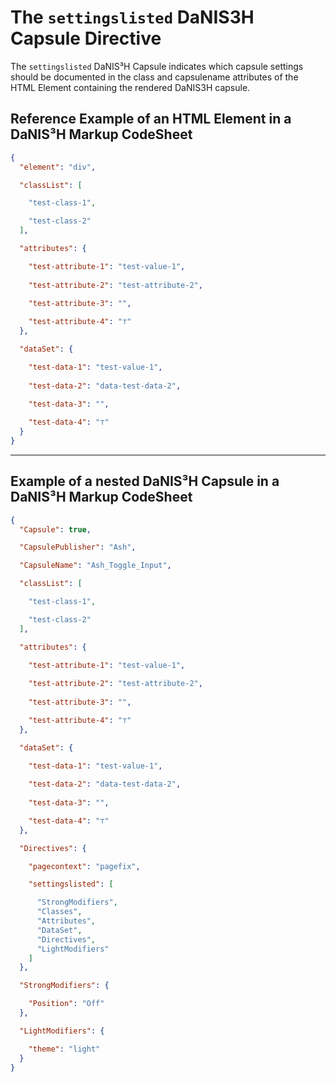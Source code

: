 # The `settingslisted` DaNIS3H Capsule Directive
The `settingslisted` DaNIS³H Capsule indicates which capsule settings should be documented in the class and capsulename attributes of the HTML Element containing the rendered DaNIS3H capsule.

## Reference Example of an HTML Element in a DaNIS³H Markup CodeSheet

```json
{
  "element": "div",

  "classList": [

    "test-class-1",

    "test-class-2"
  ],

  "attributes": {

    "test-attribute-1": "test-value-1",
    
    "test-attribute-2": "test-attribute-2",
    
    "test-attribute-3": "",

    "test-attribute-4": "⊤"
  },

  "dataSet": {

    "test-data-1": "test-value-1",
    
    "test-data-2": "data-test-data-2",
    
    "test-data-3": "",

    "test-data-4": "⊤"
  }
}
```

______

## Example of a nested DaNIS³H Capsule in a DaNIS³H Markup CodeSheet

```json
{
  "Capsule": true,

  "CapsulePublisher": "Ash",

  "CapsuleName": "Ash_Toggle_Input",

  "classList": [

    "test-class-1",

    "test-class-2"
  ],

  "attributes": {

    "test-attribute-1": "test-value-1",
    
    "test-attribute-2": "test-attribute-2",
    
    "test-attribute-3": "",

    "test-attribute-4": "⊤"
  },

  "dataSet": {

    "test-data-1": "test-value-1",
    
    "test-data-2": "data-test-data-2",
    
    "test-data-3": "",

    "test-data-4": "⊤"
  },

  "Directives": {

    "pagecontext": "pagefix",

    "settingslisted": [

      "StrongModifiers",
      "Classes",
      "Attributes",
      "DataSet",
      "Directives",
      "LightModifiers"
    ]
  },

  "StrongModifiers": {

    "Position": "Off"
  },

  "LightModifiers": {

    "theme": "light"
  }
}
```

